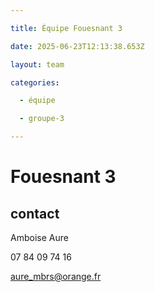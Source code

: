 ```yaml
---

title: Équipe Fouesnant 3

date: 2025-06-23T12:13:38.653Z

layout: team

categories:

  - équipe

  - groupe-3

---
```


# Fouesnant 3



## contact 

 Amboise Aure

07 84 09 74 16

aure_mbrs@orange.fr

